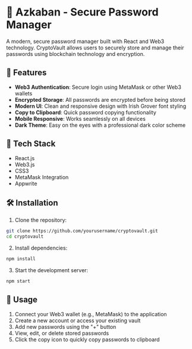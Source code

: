 # 🔐 Azkaban - Secure Password Manager

A modern, secure password manager built with React and Web3 technology. CryptoVault allows users to securely store and manage their passwords using blockchain technology and encryption.

## 🌟 Features

- **Web3 Authentication**: Secure login using MetaMask or other Web3 wallets
- **Encrypted Storage**: All passwords are encrypted before being stored
- **Modern UI**: Clean and responsive design with Irish Grover font styling
- **Copy to Clipboard**: Quick password copying functionality
- **Mobile Responsive**: Works seamlessly on all devices
- **Dark Theme**: Easy on the eyes with a professional dark color scheme

## 🚀 Tech Stack

- React.js
- Web3.js
- CSS3
- MetaMask Integration
- Appwrite


## 🛠️ Installation

1. Clone the repository:
```bash
git clone https://github.com/yourusername/cryptovault.git
cd cryptovault
```

2. Install dependencies:
```bash
npm install
```

3. Start the development server:
```bash
npm start
```

## 📝 Usage

1. Connect your Web3 wallet (e.g., MetaMask) to the application
2. Create a new account or access your existing vault
3. Add new passwords using the "+" button
4. View, edit, or delete stored passwords
5. Click the copy icon to quickly copy passwords to clipboard

